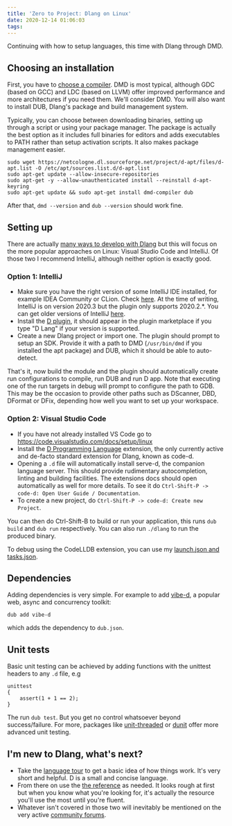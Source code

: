 ```yaml
---
title: 'Zero to Project: Dlang on Linux'
date: 2020-12-14 01:06:03
tags:
---
```


Continuing with how to setup languages, this time with Dlang through DMD.

## Choosing an installation

First, you have to [choose a compiler](https://dlang.org/download.html). DMD is most typical, although GDC (based on GCC) and LDC (based on LLVM) offer improved performance and more architectures if you need them. We'll consider DMD. You will also want to install DUB, Dlang's package and build management system.

Typically, you can choose between downloading binaries, setting up through a script or using your package manager. The package is actually the best option as it includes full binaries for editors and adds executables to PATH rather than setup activation scripts. It also makes package management easier.

    sudo wget https://netcologne.dl.sourceforge.net/project/d-apt/files/d-apt.list -O /etc/apt/sources.list.d/d-apt.list
    sudo apt-get update --allow-insecure-repositories
    sudo apt-get -y --allow-unauthenticated install --reinstall d-apt-keyring
    sudo apt-get update && sudo apt-get install dmd-compiler dub

After that, `dmd --version` and `dub --version` should work fine.

## Setting up

There are actually [many ways to develop with Dlang](https://tour.dlang.org/tour/en/welcome/install-d-locally) but this will focus on the more popular approaches on Linux: Visual Studio Code and IntelliJ. Of those two I recommend IntelliJ, although neither option is exactly good.

### Option 1: IntelliJ

- Make sure you have the right version of some IntelliJ IDE installed, for example IDEA Community or CLion. Check [here](https://plugins.jetbrains.com/plugin/8115-d-language/versions/stable). At the time of writing, IntelliJ is on version 2020.3 but the plugin only supports 2020.2.*. You can get older versions of IntelliJ [here](https://www.jetbrains.com/idea/download/other.html).
- Install the [D plugin](https://github.com/intellij-dlanguage/intellij-dlanguage), it should appear in the plugin marketplace if you type "D Lang" if your version is supported.
- Create a new Dlang project or import one. The plugin should prompt to setup an SDK. Provide it with a path to DMD (`/usr/bin/dmd` if you installed the apt package) and DUB, which it should be able to auto-detect.

That's it, now build the module and the plugin should automatically create run configurations to compile, run DUB and run D app. Note that executing one of the run targets in debug will prompt to configure the path to GDB. This may be the occasion to provide other paths such as DScanner, DBD, DFormat or DFix, depending how well you want to set up your workspace.

### Option 2: Visual Studio Code

- If you have not already installed VS Code go to https://code.visualstudio.com/docs/setup/linux
- Install the [D Programming Language](https://marketplace.visualstudio.com/items?itemName=webfreak.code-d) extension, the only currently active and de-facto standard extension for Dlang, known as code-d.
- Opening a `.d` file will automatically install serve-d, the companion language server. This should provide rudimentary autocompletion, linting and building facilities. The extensions docs should open automatically as well for more details. To see it do `Ctrl-Shift-P -> code-d: Open User Guide / Documentation`.
- To create a new project, do `Ctrl-Shift-P -> code-d: Create new Project`.

You can then do Ctrl-Shift-B to build or run your application, this runs `dub build` and `dub run` respectively. You can also run `./dlang` to run the produced binary.

To debug using the CodeLLDB extension, you can use my [launch.json and tasks.json](https://github.com/fedidat/AdventOfCode2020/tree/master/dlang/.vscode).

## Dependencies

Adding dependencies is very simple. For example to add [vibe-d](https://code.dlang.org/packages/vibe-d), a popular web, async and concurrency toolkit:

    dub add vibe-d

which adds the dependency to `dub.json`.

## Unit tests

Basic unit testing can be achieved by adding functions with the unittest headers to any `.d` file, e.g

    unittest
    {
        assert(1 + 1 == 2);
    }

The run `dub test`. But you get no control whatsoever beyond success/failure. For more, packages like [unit-threaded](https://code.dlang.org/packages/unit-threaded) or [dunit](https://code.dlang.org/packages/dunit) offer more advanced unit testing.

## I'm new to Dlang, what's next?

- Take the [language tour](https://tour.dlang.org/) to get a basic idea of how things work. It's very short and helpful. D is a small and concise language.
- From there on use the [the reference](https://docs.microsoft.com/en-us/dotnet/csharp/language-reference/) as needed. It looks rough at first but when you know what you're looking for, it's actually the resource you'll use the most until you're fluent.
- Whatever isn't covered in those two will inevitably be mentioned on the very active [community forums](https://forum.dlang.org/).
